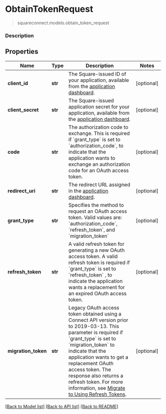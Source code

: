 # ObtainTokenRequest
> squareconnect.models.obtain_token_request

### Description



## Properties
Name | Type | Description | Notes
------------ | ------------- | ------------- | -------------
**client_id** | **str** | The Square-issued ID of your application, available from the [application dashboard](https://connect.squareup.com/apps). | [optional] 
**client_secret** | **str** | The Square-issued application secret for your application,  available from the [application dashboard](https://connect.squareup.com/apps). | [optional] 
**code** | **str** | The authorization code to exchange.  This is required if &#x60;grant_type&#x60; is set to &#x60;authorization_code&#x60;, to indicate that  the application wants to exchange an authorization code for an OAuth access token. | [optional] 
**redirect_uri** | **str** | The redirect URL assigned in the [application dashboard](https://connect.squareup.com/apps). | [optional] 
**grant_type** | **str** | Specifies the method to request an OAuth access token.  Valid values are: &#x60;authorization_code&#x60;, &#x60;refresh_token&#x60;, and &#x60;migration_token&#x60; | [optional] 
**refresh_token** | **str** | A valid refresh token for generating a new OAuth access token.  A valid refresh token is required if &#x60;grant_type&#x60; is set to &#x60;refresh_token&#x60; ,   to indicate the application wants a replacement for an expired OAuth access token. | [optional] 
**migration_token** | **str** | Legacy OAuth access token obtained using a Connect API version prior  to 2019-03-13. This parameter is required if &#x60;grant_type&#x60; is set to  &#x60;migration_token&#x60; to indicate that the application wants to get a replacement   OAuth access token. The response also returns a refresh token.  For more information, see [Migrate to Using Refresh Tokens](/authz/oauth/migration). | [optional] 

[[Back to Model list]](../README.md#documentation-for-models) [[Back to API list]](../README.md#documentation-for-api-endpoints) [[Back to README]](../README.md)


